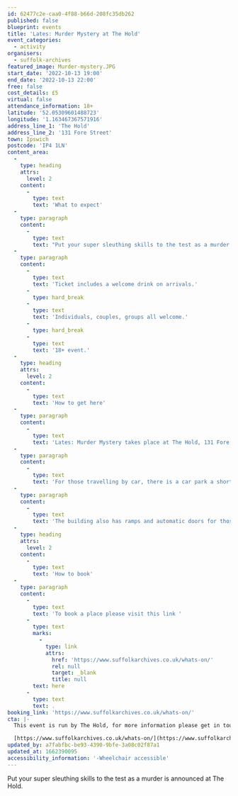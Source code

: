 ```yaml
---
id: 62477c2e-caa0-4f88-b66d-208fc35db262
published: false
blueprint: events
title: 'Lates: Murder Mystery at The Hold'
event_categories:
  - activity
organisers:
  - suffolk-archives
featured_image: Murder-mystery.JPG
start_date: '2022-10-13 19:00'
end_date: '2022-10-13 22:00'
free: false
cost_details: £5
virtual: false
attendance_information: 18+
latitude: '52.05309601488723'
longitude: '1.163467367571916'
address_line_1: 'The Hold'
address_line_2: '131 Fore Street'
town: Ipswich
postcode: 'IP4 1LN'
content_area:
  -
    type: heading
    attrs:
      level: 2
    content:
      -
        type: text
        text: 'What to expect'
  -
    type: paragraph
    content:
      -
        type: text
        text: "Put your super sleuthing skills to the test as a murder is announced at The Hold. Follow the evidence, question the witnesses and decide who you will accuse in this evening of lies, deception and murder!\_"
  -
    type: paragraph
    content:
      -
        type: text
        text: 'Ticket includes a welcome drink on arrivals.'
      -
        type: hard_break
      -
        type: text
        text: 'Individuals, couples, groups all welcome.'
      -
        type: hard_break
      -
        type: text
        text: '18+ event.'
  -
    type: heading
    attrs:
      level: 2
    content:
      -
        type: text
        text: 'How to get here'
  -
    type: paragraph
    content:
      -
        type: text
        text: 'Lates: Murder Mystery takes place at The Hold, 131 Fore Street, Ipswich.'
  -
    type: paragraph
    content:
      -
        type: text
        text: 'For those travelling by car, there is a car park a short walk from the venue next to the student halls.'
  -
    type: paragraph
    content:
      -
        type: text
        text: 'The building also has ramps and automatic doors for those with accessibility needs.'
  -
    type: heading
    attrs:
      level: 2
    content:
      -
        type: text
        text: 'How to book'
  -
    type: paragraph
    content:
      -
        type: text
        text: 'To book a place please visit this link '
      -
        type: text
        marks:
          -
            type: link
            attrs:
              href: 'https://www.suffolkarchives.co.uk/whats-on/'
              rel: null
              target: _blank
              title: null
        text: here
      -
        type: text
        text: .
booking_link: 'https://www.suffolkarchives.co.uk/whats-on/'
cta: |-
  This event is run by The Hold, for more information please get in touch via:

  [https://www.suffolkarchives.co.uk/whats-on/](https://www.suffolkarchives.co.uk/whats-on/)
updated_by: a7fabfbc-be93-4390-9bfe-3a08c02f87a1
updated_at: 1662390095
accessibility_information: '-Wheelchair accessible'
---
```

Put your super sleuthing skills to the test as a murder is announced at The Hold.